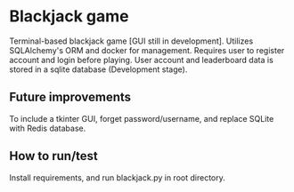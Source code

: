 # Blackjack game
Terminal-based blackjack game [GUI still in development].
Utilizes SQLAlchemy's ORM and docker for management.
Requires user to register account and login before playing. User account and leaderboard data is stored in a sqlite database (Development stage).

## Future improvements

To include a tkinter GUI, forget password/username, and replace SQLite with Redis database.

## How to run/test

Install requirements, and run blackjack.py in root directory.
